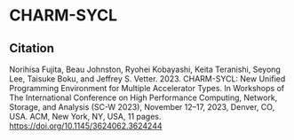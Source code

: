 # CHARM-SYCL

## Citation

Norihisa Fujita, Beau Johnston, Ryohei Kobayashi, Keita Teranishi, Seyong Lee, Taisuke Boku, and Jeffrey S. Vetter. 2023. CHARM-SYCL: New Unified Programming Environment for Multiple Accelerator Types. In Workshops of The International Conference on High Performance Computing, Network, Storage, and Analysis (SC-W 2023), November 12–17, 2023, Denver, CO, USA. ACM, New York, NY, USA, 11 pages. https://doi.org/10.1145/3624062.3624244

